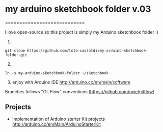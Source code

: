 # my arduino sketchbook folder v.03
============================

I love open-source so this project is simply my Arduino sketchbook folder :)

1. 
  ```
  git clone https://github.com/toto-castaldi/my-arduino-sketchbook-folder.git
  ```
2. 
  ```
  ln -s my-arduino-sketchbook-folder ~/sketchbook
  ```
3. enjoy with Arduino IDE http://arduino.cc/en/main/software


Branches follows "Git Flow" conventions (https://github.com/nvie/gitflow)

## Projects

- implementation of Arduino starter Kit projects http://arduino.cc/en/Main/ArduinoStarterKit
